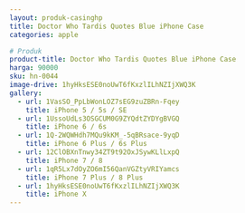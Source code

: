 ```yaml
---
layout: produk-casinghp
title: Doctor Who Tardis Quotes Blue iPhone Case
categories: apple

# Produk
product-title: Doctor Who Tardis Quotes Blue iPhone Case
harga: 90000
sku: hn-0044
image-drive: 1hyHksESE0noUwT6fKxzlILhNZIjXWQ3K
gallery:
  - url: 1VasSO_PpLbWonLOZ7sEG9zuZBRn-Fqey
    title: iPhone 5 / 5s / SE
  - url: 1UssoUdLs3OSGCUM0G9ZYQdtZYDYgBVGQ
    title: iPhone 6 / 6s
  - url: 1Q-2WQWHdh7MQu9kKM_-5qBRsace-9yqD
    title: iPhone 6 Plus / 6s Plus
  - url: 12ClOBXnTnwy34ZT9t92OxJSywKLlLxpQ
    title: iPhone 7 / 8
  - url: 1qR5Lx7dOyZO6mI56QanVGZtyVRIYamcs
    title: iPhone 7 Plus / 8 Plus
  - url: 1hyHksESE0noUwT6fKxzlILhNZIjXWQ3K
    title: iPhone X
---
```

